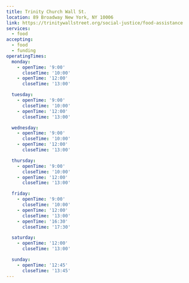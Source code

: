 ```yaml
---
title: Trinity Church Wall St.
location: 89 Broadway New York, NY 10006
link: https://trinitywallstreet.org/social-justice/food-assistance
services:
  - food
accepting:
  - food
  - funding
operatingTimes:
  monday: 
    - openTime: '9:00'
      closeTime: '10:00'
    - openTime: '12:00'
      closeTime: '13:00'

  tuesday:
    - openTime: '9:00'
      closeTime: '10:00'
    - openTime: '12:00'
      closeTime: '13:00'

  wednesday:
    - openTime: '9:00'
      closeTime: '10:00'
    - openTime: '12:00'
      closeTime: '13:00'

  thursday:
    - openTime: '9:00'
      closeTime: '10:00'
    - openTime: '12:00'
      closeTime: '13:00'

  friday:
    - openTime: '9:00'
      closeTime: '10:00'
    - openTime: '12:00'
      closeTime: '13:00'
    - openTime: '16:30'
      closeTime: '17:30'

  saturday:
    - openTime: '12:00'
      closeTime: '13:00'

  sunday:
    - openTime: '12:45'
      closeTime: '13:45'
---
```

